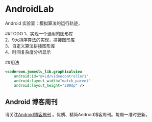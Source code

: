 # AndroidLab
Android 实验室：模拟算法的运行轨迹，

##TODO
1、实现一个通用的图形库<br>
2、9大排序算法的实现，拼接图形库<br>
3、自定义算法拼接图形库<br>
4、时间复杂度分析显示<br>

##用法
```xml
<coderoom.jomeslu_lib.graphicalview
    android:id="@+id/videocontroller1"
    android:layout_width="match_parent"
    android:layout_height="200dp" />
```


## Android 博客周刊
请关注[Android博客周刊](http://www.androidblog.cn/) 。优质、精简Android博客周刊。每周一准时更新。
